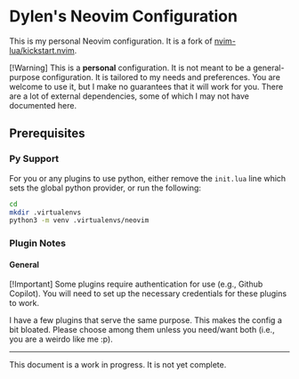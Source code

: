 # Dylen's Neovim Configuration

This is my personal Neovim configuration. It is a fork of [nvim-lua/kickstart.nvim](https://github.com/nvim-lua/kickstart.nvim).

[!Warning]
This is a **personal** configuration. It is not meant to be a general-purpose configuration. It is tailored to my needs and preferences. You are welcome to use it, but I make no guarantees that it will work for you. There are a lot of external dependencies, some of which I may not have documented here.

## Prerequisites

### Py Support

For you or any plugins to use python, either remove the `init.lua` line which sets the global python provider, or run the following:

```bash
cd
mkdir .virtualenvs
python3 -m venv .virtualenvs/neovim
```

### Plugin Notes

#### General

[!Important]
Some plugins require authentication for use (e.g., Github Copilot). You will need to set up the necessary credentials for these plugins to work.

I have a few plugins that serve the same purpose. This makes the config a bit bloated. Please choose among them unless you need/want both (i.e., you are a weirdo like me :p).

---

This document is a work in progress. It is not yet complete.
